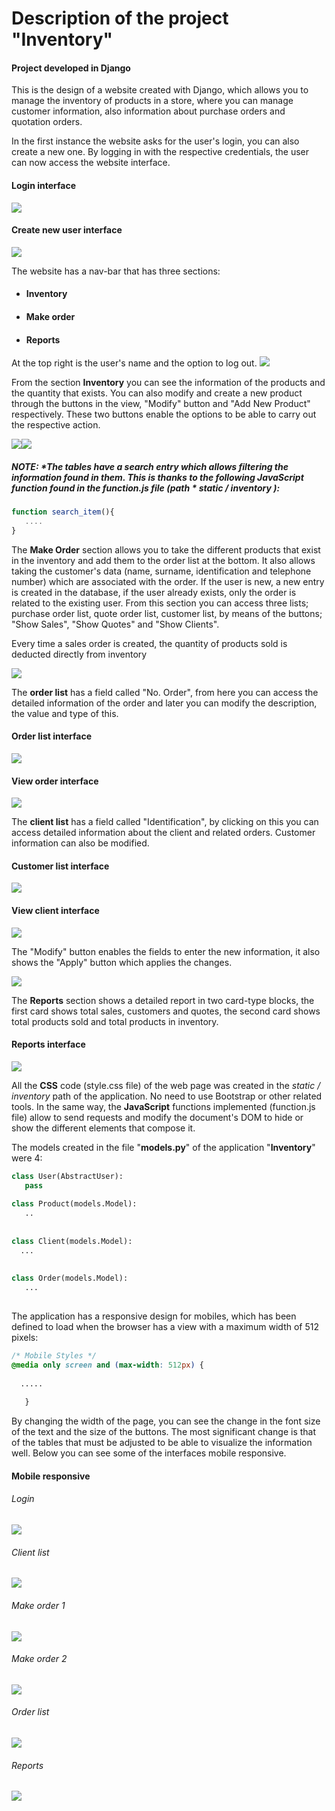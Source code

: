  
# Description of the project "Inventory"
#### Project developed in Django
 
This is the design of a website created with Django, which allows you to manage the inventory of products in a store, where you can manage customer information, also information about purchase orders and quotation orders.
 
In the first instance the website asks for the user's login, you can also create a new one. By logging in with the respective credentials, the user can now access the website interface.
 
 #### Login interface
![](https://github.com/scarlos723/finalproject/blob/master/images-readme/login.png)
 
#### Create new user interface
![](https://github.com/scarlos723/finalproject/blob/master/images-readme/register.png)



The website has a nav-bar that has three sections:
- #### Inventory
- #### Make order
- #### Reports

At the top right is the user's name and the option to log out.
![](https://github.com/scarlos723/finalproject/blob/master/images-readme/index.png)

From the section **Inventory** you can see the information of the products and the quantity that exists. You can also modify and create a new product through the buttons in the view, "Modify" button and "Add New Product" respectively. These two buttons enable the options to be able to carry out the respective action.

![](https://github.com/scarlos723/finalproject/blob/master/images-readme/modifyProduct.png)![](https://github.com/scarlos723/finalproject/blob/master/images-readme/newProduct.png)
 
##### NOTE: **The tables have a search entry which allows filtering the information found in them. This is thanks to the following JavaScript function found in the function.js file (path * static / inventory *):**

```javascript
function search_item(){
   ....
}
```

The **Make Order** section allows you to take the different products that exist in the inventory and add them to the order list at the bottom. It also allows taking the customer's data (name, surname, identification and telephone number) which are associated with the order. If the user is new, a new entry is created in the database, if the user already exists, only the order is related to the existing user. From this section you can access three lists; purchase order list, quote order list, customer list, by means of the buttons; "Show Sales", "Show Quotes" and "Show Clients".

Every time a sales order is created, the quantity of products sold is deducted directly from inventory

![](https://github.com/scarlos723/finalproject/blob/master/images-readme/makeOrder.png)

The **order list** has a field called "No. Order", from here you can access the detailed information of the order and later you can modify the description, the value and type of this.
 
#### Order list interface
![](https://github.com/scarlos723/finalproject/blob/master/images-readme/orderList.png)

#### View order interface
![](https://github.com/scarlos723/finalproject/blob/master/images-readme/orderView.png)    

The **client list** has a field called "Identification", by clicking on this you can access detailed information about the client and related orders. Customer information can also be modified.

#### Customer list interface
![](https://github.com/scarlos723/finalproject/blob/master/images-readme/clientList.png)

#### View client interface
![](https://github.com/scarlos723/finalproject/blob/master/images-readme/clientView.png)

The "Modify" button enables the fields to enter the new information, it also shows the "Apply" button which applies the changes.

![](https://github.com/scarlos723/finalproject/blob/master/images-readme/modifyclient.png)


The **Reports** section shows a detailed report in two card-type blocks, the first card shows total sales, customers and quotes, the second card shows total products sold and total products in inventory.
 
 #### Reports interface

![](https://github.com/scarlos723/finalproject/blob/master/images-readme/reports.png)
 
All the **CSS** code (style.css file) of the web page was created in the *static / inventory* path of the application. No need to use Bootstrap or other related tools. In the same way, the **JavaScript** functions implemented (function.js file) allow to send requests and modify the document's DOM to hide or show the different elements that compose it.
 
The models created in the file "**models.py**" of the application "**Inventory**" were 4: 
```python
class User(AbstractUser):
   pass
 
class Product(models.Model):
   ..
  
 
class Client(models.Model):
  ...
 
 
class Order(models.Model):
   ...
 
```
The application has a responsive design for mobiles, which has been defined to load when the browser has a view with a maximum width of 512 pixels:
 
```css
/* Mobile Styles */
@media only screen and (max-width: 512px) {
 
  .....
 
   }
```
By changing the width of the page, you can see the change in the font size of the text and the size of the buttons. The most significant change is that of the tables that must be adjusted to be able to visualize the information well. Below you can see some of the interfaces mobile responsive.

#### Mobile responsive

###### Login
![](https://github.com/scarlos723/finalproject/blob/master/images-readme/mobileLogin.png)
###### Client list
![](https://github.com/scarlos723/finalproject/blob/master/images-readme/mobileClientList.png)
###### Make order 1
![](https://github.com/scarlos723/finalproject/blob/master/images-readme/mobileMakeOrder.png)
###### Make order 2
![](https://github.com/scarlos723/finalproject/blob/master/images-readme/mobileMakeOrder1.png)
###### Order list
![](https://github.com/scarlos723/finalproject/blob/master/images-readme/mobileOrderList.png)
###### Reports
![](https://github.com/scarlos723/finalproject/blob/master/images-readme/mobilereports.png)